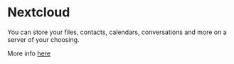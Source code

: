 # Nextcloud

You can store your files, contacts, calendars, conversations and more on a server of your choosing.

More info [here](https://nextcloud.com/)
